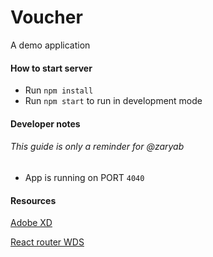 # Voucher

A demo application

#### How to start server

- Run `npm install`
- Run `npm start` to run in development mode

#### Developer notes

###### This guide is only a reminder for @zaryab

- App is running on PORT `4040`

#### Resources

[Adobe XD](https://xd.adobe.com/view/08cce95c-f59e-4a12-8823-486fd656d220-5d9f/specs/)

[React router WDS](https://blog.webdevsimplified.com/2022-07/react-router/)
